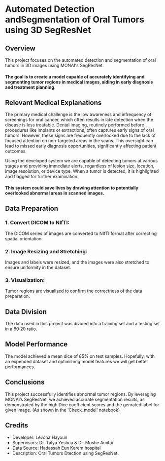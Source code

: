 # Automated Detection andSegmentation of Oral Tumors using 3D SegResNet 

## Overview
This project focuses on the automated detection and segmentation of oral tumors in 3D images using MONAI's SegResNet. 

#### The goal is to create a model capable of accurately identifying and segmenting tumor regions in medical images, aiding in early diagnosis and treatment planning.

## Relevant Medical Explanations
The primary medical challenge is the low awareness and infrequency of screenings for oral cancer, which often results in late detection when the disease is less treatable. Dental imaging, routinely performed before procedures like implants or extractions, often captures early signs of oral tumors. However, these signs are frequently overlooked due to the lack of focused attention on non-targeted areas in the scans. This oversight can lead to missed early diagnosis opportunities, significantly affecting patient outcomes.


Using the developed system we are capable of detecting tumors at various stages and providing immediate alerts, regardless of lesion size, location, image resolution, or device type. When a tumor is detected, it is highlighted and flagged for further examination.

#### This system could save lives by drawing attention to potentially overlooked abnormal areas in scanned images.

## Data Preparation
### 1. Convert DICOM to NIfTI: 
The DICOM series of images are converted to NIfTI format after correcting spatial orientation.
### 2. Image Resizing and Stretching:
Images and labels were resized, and the images were also stretched to ensure uniformity in the dataset.
### 3. Visualization:
Tumor regions are visualized to confirm the correctness of the data preparation.

## Data Division
The data used in this project was divided into a training set and a testing set in a 80:20 ratio.

## Model Performance
The model achieved a mean dice of 85% on test samples. Hopefully, with an expended dataset and optimizimg model features we will get better performances.

## Conclusions
This project successfully identifies abnormal tumor regions. By leveraging MONAI’s SegResNet, we achieved accurate segmentation results, as demonstrated by the high Dice coefficient scores and the genrated label for given image. (As shown in the 'Check_model' notebook)


## Credits
- Developer: Levona Hayoun
- Supervisors: Dr. Talya Yeshua & Dr. Moshe Amitai  
- Data Source: Hadassah Eun Kerem hospital
- Description: Oral Tumors Dtection using SegResNet.
